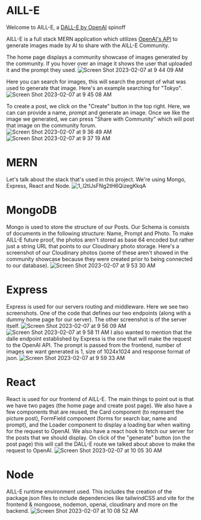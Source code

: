 # AILL-E
Welcome to AILL-E, a [DALL-E by OpenAI](https://openai.com/dall-e-2/) spinoff

AILL-E is a full stack MERN application which utilizes [OpenAI's API](https://platform.openai.com/overview) to generate images made by AI to share with the AILL-E Community. 

The home page displays a community showcase of images generated by the community. If you hover over an image it shows the user that uploaded it and the prompt they used.
![Screen Shot 2023-02-07 at 9 44 09 AM](https://user-images.githubusercontent.com/22222231/217308452-f51a349f-331a-457b-9f71-5cefb6476307.png)


Here you can search for images, this will search the prompt of what was used to generate that image. Here's an example searching for "Tokyo".
![Screen Shot 2023-02-07 at 9 45 08 AM](https://user-images.githubusercontent.com/22222231/217308974-f17f735c-108d-443f-988f-106d65a09515.png)

To create a post, we click on the "Create" button in the top right. Here, we can can provide a name, prompt and generate an image. Once we like the image we generated, we can press "Share with Community" which will post that image on the community forum.
![Screen Shot 2023-02-07 at 9 36 49 AM](https://user-images.githubusercontent.com/22222231/217309429-0c713981-4c24-4548-8417-be5c7369366f.png)
![Screen Shot 2023-02-07 at 9 37 19 AM](https://user-images.githubusercontent.com/22222231/217309464-0d3ca86f-f2af-4566-8630-da456c8d4634.png)

# MERN 
Let's talk about the stack that's used in this project. We're using Mongo, Express, React and Node.
![1_l2tlJsFNg2tH6QizegKkqA](https://user-images.githubusercontent.com/22222231/217309835-d7ad506b-ff67-48af-8622-008131ee9fde.png)

# MongoDB
Mongo is used to store the structure of our Posts. Our Schema is consists of documents in the following structure: Name, Prompt and Photo. To make AILL-E future proof, the photos aren't stored as base 64 encoded but rather just a string URL that points to our Cloudinary photo storage. Here's a screenshot of our Cloudinary photos (some of these aren't showed in the community showcase because they were created prior to being connected to our database).
![Screen Shot 2023-02-07 at 9 53 30 AM](https://user-images.githubusercontent.com/22222231/217310808-d52041d6-108f-4153-bb12-ba34c2718d83.png)

# Express
Express is used for our servers routing and middleware. Here we see two screenshots. One of the code that defines our two endpoints (along with a dummy home page for our server). The other screenshot is of the server itself.
![Screen Shot 2023-02-07 at 9 56 09 AM](https://user-images.githubusercontent.com/22222231/217311935-f0bdb13e-9676-4943-8bce-bd862fe5001e.png)
![Screen Shot 2023-02-07 at 9 58 11 AM](https://user-images.githubusercontent.com/22222231/217312052-e9d6ade0-5331-4ca9-b3f4-c743be64906b.png)
I also wanted to mention that the dalle endpoint established by Express is the one that will make the request to the OpenAI API. The prompt is passed from the frontend, number of images we want generated is 1, size of 1024x1024 and response format of json. 
![Screen Shot 2023-02-07 at 9 59 33 AM](https://user-images.githubusercontent.com/22222231/217312508-51a1f904-bdcb-4523-b82c-7fcbd5886f31.png)

# React
React is used for our frontend of AILL-E. The main things to point out is that we have two pages (the home page and create post page). We also have a few components that are reused, the Card component (to represent the picture post), FormField component (forms for search bar, name and prompt), and the Loader component to display a loading bar when waiting for the request to OpenAI. We also have a react hook to fetch our server for the posts that we should display. On click of the "generate" button (on the post page) this will call the DALL-E route we talked about above to make the request to OpenAI.
![Screen Shot 2023-02-07 at 10 05 30 AM](https://user-images.githubusercontent.com/22222231/217313782-34434836-9b05-4897-ac17-5c1fc6129c3b.png)

# Node
AILL-E runtime environment used. This includes the creation of the package.json files to include dependencies like tailwindCSS and vite for the frontend & mongoose, nodemon, openai, cloudinary and more on the backend.
![Screen Shot 2023-02-07 at 10 08 52 AM](https://user-images.githubusercontent.com/22222231/217314673-26f1550d-aa2a-4891-a226-0cce80bddc00.png)
